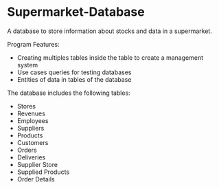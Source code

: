 # Supermarket-Database
A database to store information about stocks and data in a supermarket.


Program Features:
- Creating multiples tables inside the table to create a management system
- Use cases queries for testing databases
- Entities of data in tables of the database

The database includes the following tables:
- Stores
- Revenues
- Employees
- Suppliers
- Products
- Customers
- Orders
- Deliveries
- Supplier Store
- Supplied Products
- Order Details
